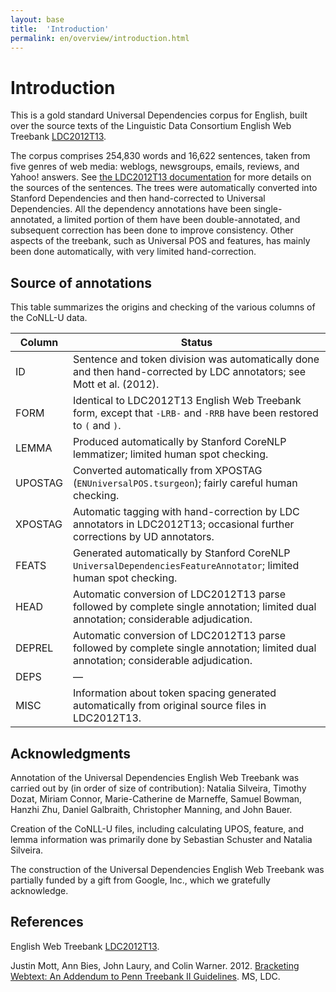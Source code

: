 ```yaml
---
layout: base
title:  'Introduction'
permalink: en/overview/introduction.html
---
```


# Introduction

This is a gold standard Universal Dependencies corpus for English,
built over the source texts of the Linguistic Data Consortium English Web Treebank
[LDC2012T13](https://catalog.ldc.upenn.edu/LDC2012T13).

The corpus comprises 254,830 words and 16,622 sentences, taken from five genres of web media:
weblogs, newsgroups, emails, reviews, and Yahoo! answers. See 
[the LDC2012T13 documentation](https://catalog.ldc.upenn.edu/docs/LDC2012T13/)
for more details on the sources of the sentences.  The trees were automatically converted into Stanford
Dependencies and then hand-corrected to Universal Dependencies.  All the dependency annotations
have been single-annotated, a limited portion of them have been double-annotated, and subsequent correction has been done to improve consistency. Other aspects of the treebank, such as Universal POS and features, has mainly been done automatically, with very limited hand-correction.

## Source of annotations

This table summarizes the origins and checking of the various columns of the CoNLL-U data.

| Column | Status |
| ------ | ------ |
| ID | Sentence and token division was automatically done and then hand-corrected by LDC annotators; see Mott et al. (2012). |
| FORM | Identical to LDC2012T13 English Web Treebank form, except that `-LRB-` and `-RRB` have been restored to `(` and `)`. |
| LEMMA | Produced automatically by Stanford CoreNLP lemmatizer; limited human spot checking. |
| UPOSTAG | Converted automatically from XPOSTAG (`ENUniversalPOS.tsurgeon`); fairly careful human checking. |
| XPOSTAG | Automatic tagging with hand-correction by LDC annotators in LDC2012T13; occasional further corrections by UD annotators. |
| FEATS | Generated automatically by Stanford CoreNLP `UniversalDependenciesFeatureAnnotator`; limited human spot checking. |
| HEAD | Automatic conversion of LDC2012T13 parse followed by complete single annotation; limited dual annotation; considerable adjudication. |
| DEPREL | Automatic conversion of LDC2012T13 parse followed by complete single annotation; limited dual annotation; considerable adjudication. |
| DEPS | &mdash; |
| MISC | Information about token spacing generated automatically from original source files in LDC2012T13. |

## Acknowledgments

Annotation of the Universal Dependencies English Web Treebank was carried out by
(in order of size of contribution):
Natalia Silveira,
Timothy Dozat,
Miriam Connor,
Marie-Catherine de Marneffe,
Samuel Bowman,
Hanzhi Zhu,
Daniel Galbraith,
Christopher Manning, and
John Bauer.

Creation of the CoNLL-U files, including calculating UPOS, feature, and lemma information
was primarily done by
Sebastian Schuster and
Natalia Silveira.

The construction of the Universal Dependencies English Web Treebank was partially funded
by a gift from Google, Inc., which we gratefully acknowledge.

## References

English Web Treebank [LDC2012T13](https://catalog.ldc.upenn.edu/LDC2012T13).

Justin Mott, Ann Bies, John Laury, and Colin Warner. 2012. [Bracketing Webtext: An Addendum to Penn Treebank II Guidelines](https://catalog.ldc.upenn.edu/docs/LDC2012T13/WebtextTBAnnotationGuidelines.pdf). MS, LDC.



